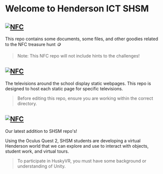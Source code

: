 # Welcome to Henderson ICT SHSM <a href="">

## <a href="https://github.com/mrrilett/ICT-SHSM/tree/main/HuskyNFC"><img alt="NFC" src="https://img.shields.io/badge/HUSKY-NFC-ffff00"></a>
This repo contains some documents, some files, and other goodies related to the NFC treasure hunt :coin:

> Note: This NFC repo will not include hints to the challenges!

## <a href="https://github.com/mrrilett/ICT-SHSM/tree/main/HuskyTV"><img alt="NFC" src="https://img.shields.io/badge/HUSKY-TV-0000ff"></a>
The televisions around the school display static webpages. This repo is designed to host each static page for specific televisions.
  
> Before editing this repo, ensure you are working within the correct directory.

## <a href="https://github.com/mrrilett/ICT-SHSM/tree/main/HuskyVR"><img alt="NFC" src="https://img.shields.io/badge/HUSKY-VR-7fffd4"></a>
Our latest addition to SHSM repo's!

Using the Oculus Quest 2, SHSM students are developing a virtual Henderson world that we can explore and use to interact with objects, student work, and virtual tours.

> To participate in HuskyVR, you must have some background or understanding of Unity.

